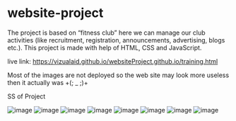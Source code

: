 # website-project
The project is based on “fitness club” here we can manage  our club activities (like recruitment, registration,  announcements, advertising, blogs etc.). This project is  made with help of HTML, CSS and JavaScript.

live link: https://vizualaid.github.io/websiteProject.github.io/training.html

Most of the images are not deployed so the web site may look more useless then it actually was  +(; _ ;)+

SS of Project

![image](https://user-images.githubusercontent.com/74894810/208315908-7b822a0a-f34f-4410-b5c1-b49a26fb7910.png)
![image](https://user-images.githubusercontent.com/74894810/208315951-1f0d3b6a-d278-45fb-9caa-d9cdb14cf1c5.png)
![image](https://user-images.githubusercontent.com/74894810/208315959-08f127f9-8ba7-4daa-bf65-4bf32f63a67d.png)
![image](https://user-images.githubusercontent.com/74894810/208315967-02998b05-5066-4f24-aeac-c4efdd3171da.png)
![image](https://user-images.githubusercontent.com/74894810/208315970-18f1b6a5-d819-4e5f-a729-7d4072b7e718.png)
![image](https://user-images.githubusercontent.com/74894810/208315972-c7e53510-e5e7-49ca-a204-66e3056f635d.png)
![image](https://user-images.githubusercontent.com/74894810/208315977-de42dc17-af8f-40ce-a9e3-22916c3c75d8.png)
![image](https://user-images.githubusercontent.com/74894810/208315983-993b95ec-480f-4734-8fc0-ccd87c6e6e4c.png)

